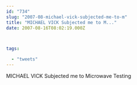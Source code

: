 ```yaml
---
id: "734"
slug: "2007-08-michael-vick-subjected-me-to-m"
title: "MICHAEL VICK Subjected me to M..."
date: 2007-08-16T08:02:19.000Z



tags:

  - "tweets"
---
```

<div class="sqs-html-content">
  <p>MICHAEL VICK Subjected me to Microwave Testing</p>
</div>
